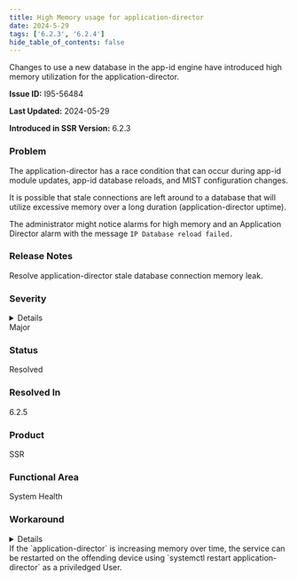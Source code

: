 ```yaml
---
title: High Memory usage for application-director
date: 2024-5-29
tags: ['6.2.3', '6.2.4']
hide_table_of_contents: false
---
```


Changes to use a new database in the app-id engine have introduced high memory utilization for the application-director.

<!-- truncate -->

**Issue ID:** I95-56484

**Last Updated:** 2024-05-29

**Introduced in SSR Version:** 6.2.3

### Problem
The application-director has a race condition that can occur during app-id module updates, app-id database reloads, and MIST configuration changes.

It is possible that stale connections are left around to a database that will utilize excessive memory over a long duration (application-director uptime).

The administrator might notice alarms for high memory and an Application Director alarm with the message `IP Database reload failed.`

### Release Notes
Resolve application-director stale database connection memory leak.

### Severity
<details>
The potential impact of a software defect if encountered. Severity levels are:
* Critical: Could severely affect service, capacity/traffic, and maintenance capabilities. May have a prolonged impact to the entire system.
* Major: Could seriously affect system operation, maintenance, administration and related tasks.
* Minor: Would not significantly impair the functioning or affect service.
</details>
Major

### Status
Resolved

### Resolved In
6.2.5

### Product
SSR

### Functional Area
System Health

### Workaround
<details>
Juniper may provide a method to temporarily circumvent a problem; workarounds do not exist for all issues.
</details>
If the `application-director` is increasing memory over time, the service can be restarted on the offending device using `systemctl restart application-director` as a priviledged User.
